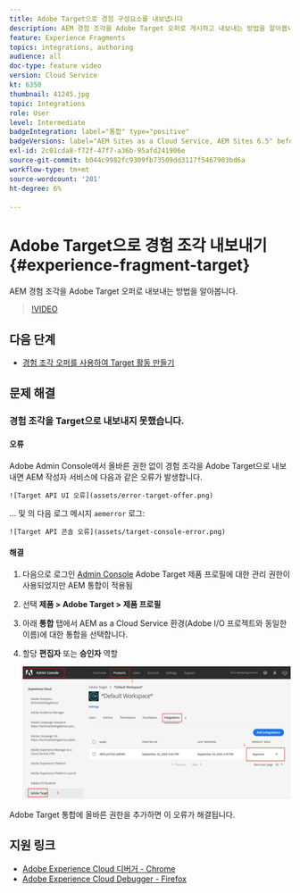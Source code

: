 ```yaml
---
title: Adobe Target으로 경험 구성요소를 내보냅니다
description: AEM 경험 조각을 Adobe Target 오퍼로 게시하고 내보내는 방법을 알아봅니다.
feature: Experience Fragments
topics: integrations, authoring
audience: all
doc-type: feature video
version: Cloud Service
kt: 6350
thumbnail: 41245.jpg
topic: Integrations
role: User
level: Intermediate
badgeIntegration: label="통합" type="positive"
badgeVersions: label="AEM Sites as a Cloud Service, AEM Sites 6.5" before-title="false"
exl-id: 2c01cda8-f72f-47f7-a36b-95afd241906e
source-git-commit: b044c9982fc9309fb73509dd3117f5467903bd6a
workflow-type: tm+mt
source-wordcount: '201'
ht-degree: 6%

---
```


# Adobe Target으로 경험 조각 내보내기 {#experience-fragment-target}

AEM 경험 조각을 Adobe Target 오퍼로 내보내는 방법을 알아봅니다.

>[!VIDEO](https://video.tv.adobe.com/v/41245?quality=12&learn=on)

## 다음 단계

+ [경험 조각 오퍼를 사용하여 Target 활동 만들기](./create-target-activity.md)

## 문제 해결

### 경험 조각을 Target으로 내보내지 못했습니다.

#### 오류

Adobe Admin Console에서 올바른 권한 없이 경험 조각을 Adobe Target으로 내보내면 AEM 작성자 서비스에 다음과 같은 오류가 발생합니다.

    ![Target API UI 오류](assets/error-target-offer.png)

... 및 의 다음 로그 메시지 `aemerror` 로그:

    ![Target API 콘솔 오류](assets/target-console-error.png)

#### 해결

1. 다음으로 로그인 [Admin Console](https://adminconsole.adobe.com/) Adobe Target 제품 프로필에 대한 관리 권한이 사용되었지만 AEM 통합이 적용됨
2. 선택 __제품 > Adobe Target > 제품 프로필__
3. 아래 __통합__ 탭에서 AEM as a Cloud Service 환경(Adobe I/O 프로젝트와 동일한 이름)에 대한 통합을 선택합니다.
4. 할당 __편집자__ 또는 __승인자__ 역할

   ![Target API 오류](assets/target-permissions.png)

Adobe Target 통합에 올바른 권한을 추가하면 이 오류가 해결됩니다.

## 지원 링크

+ [Adobe Experience Cloud 디버거 - Chrome](https://chrome.google.com/webstore/detail/adobe-experience-cloud-de/ocdmogmohccmeicdhlhhgepeaijenapj)
+ [Adobe Experience Cloud Debugger - Firefox](https://addons.mozilla.org/en-US/firefox/addon/adobe-experience-platform-dbg/)
